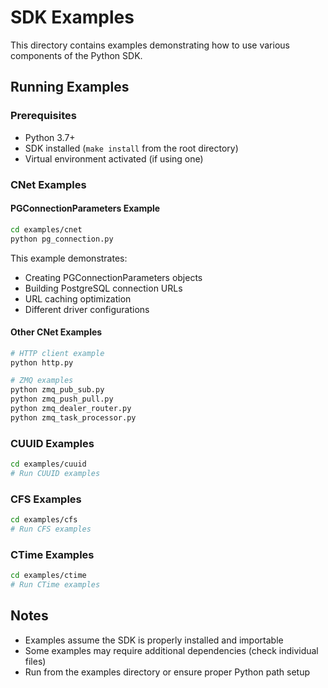 # SDK Examples

This directory contains examples demonstrating how to use various components of the Python SDK.

## Running Examples

### Prerequisites
- Python 3.7+
- SDK installed (`make install` from the root directory)
- Virtual environment activated (if using one)

### CNet Examples

#### PGConnectionParameters Example
```bash
cd examples/cnet
python pg_connection.py
```

This example demonstrates:
- Creating PGConnectionParameters objects
- Building PostgreSQL connection URLs
- URL caching optimization
- Different driver configurations

#### Other CNet Examples
```bash
# HTTP client example
python http.py

# ZMQ examples
python zmq_pub_sub.py
python zmq_push_pull.py
python zmq_dealer_router.py
python zmq_task_processor.py
```

### CUUID Examples
```bash
cd examples/cuuid
# Run CUUID examples
```

### CFS Examples
```bash
cd examples/cfs
# Run CFS examples
```

### CTime Examples
```bash
cd examples/ctime
# Run CTime examples
```

## Notes

- Examples assume the SDK is properly installed and importable
- Some examples may require additional dependencies (check individual files)
- Run from the examples directory or ensure proper Python path setup
